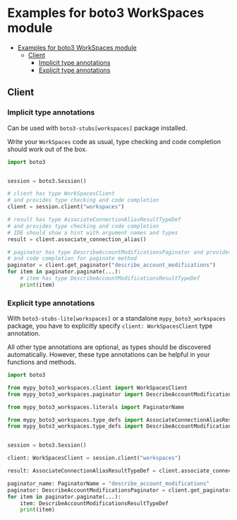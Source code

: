 <a id="examples-for-boto3-workspaces-module"></a>

# Examples for boto3 WorkSpaces module

- [Examples for boto3 WorkSpaces module](#examples-for-boto3-workspaces-module)
  - [Client](#client)
    - [Implicit type annotations](#implicit-type-annotations)
    - [Explicit type annotations](#explicit-type-annotations)

<a id="client"></a>

## Client

<a id="implicit-type-annotations"></a>

### Implicit type annotations

Can be used with `boto3-stubs[workspaces]` package installed.

Write your `WorkSpaces` code as usual, type checking and code completion should
work out of the box.

```python
import boto3


session = boto3.Session()

# client has type WorkSpacesClient
# and provides type checking and code completion
client = session.client("workspaces")

# result has type AssociateConnectionAliasResultTypeDef
# and provides type checking and code completion
# IDE should show a hint with argument names and types
result = client.associate_connection_alias()

# paginator has type DescribeAccountModificationsPaginator and provides type checking
# and code completion for paginate method
paginator = client.get_paginator("describe_account_modifications")
for item in paginator.paginate(...):
    # item has type DescribeAccountModificationsResultTypeDef
    print(item)
```

<a id="explicit-type-annotations"></a>

### Explicit type annotations

With `boto3-stubs-lite[workspaces]` or a standalone `mypy_boto3_workspaces`
package, you have to explicitly specify `client: WorkSpacesClient` type
annotation.

All other type annotations are optional, as types should be discovered
automatically. However, these type annotations can be helpful in your functions
and methods.

```python
import boto3

from mypy_boto3_workspaces.client import WorkSpacesClient
from mypy_boto3_workspaces.paginator import DescribeAccountModificationsPaginator

from mypy_boto3_workspaces.literals import PaginatorName

from mypy_boto3_workspaces.type_defs import AssociateConnectionAliasResultTypeDef
from mypy_boto3_workspaces.type_defs import DescribeAccountModificationsResultTypeDef


session = boto3.Session()

client: WorkSpacesClient = session.client("workspaces")

result: AssociateConnectionAliasResultTypeDef = client.associate_connection_alias()

paginator_name: PaginatorName = "describe_account_modifications"
paginator: DescribeAccountModificationsPaginator = client.get_paginator(paginator_name)
for item in paginator.paginate(...):
    item: DescribeAccountModificationsResultTypeDef
    print(item)
```
